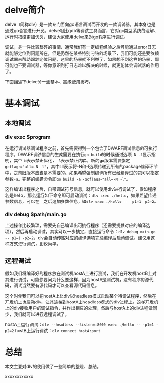 # delve简介

delve（简称dlv）是一款专门面向go语言调试而开发的一款调试器，其本身也是通过go语言进行开发。delve相比gdb等调试工具而言，它对go类型系统的理解、运行时把控更加优秀，建议大家使用delve来对go程序进行调试。

调试，是一件比较琐碎的事情，通常我们有一定编程经验之后可能通过error日志就能够定位到问题所在，但是仍然在某些特别刁钻的场景下，我们可能还是要依赖调试器来帮助跟踪定位问题，这里的场景就不列举了，如果想不到这样的场景，那可能也不要调试器，等你意识到打日志难以解决的时候，就更能体会调试器的作用了。

下面描述下delve的一些基本、高级使用技巧。

# 基本调试

## 本地调试

### dlv exec $program

在运行调试器调试程序之前，首先需要得到一个包含了DWARF调试信息的可执行程序，DWARF调试信息的生成需要在执行`go build`的时候通过选项`-N -l`显示指明，其中`-N`表示禁止优化，`-l`表示禁止内联。新的go版本需要指定`-gcflags="all=-N -l"`，其中all表示将-N和-l选项传递到所有的package编译环节中，之前旧版本应该是不需要的。如果希望强制编译所有已经编译过的包可以指定参数`-a`。完整的编译命令即`go build -a -gcflags="all=-N -l"`。

这样编译出程序之后，自带调试符号信息，就可以使用dlv进行调试了，假如程序名是hello，那么运行如下命令即可启动调试：`dlv exec ./hello`，如果希望传递参数信息，可以在`--`之后追加参数信息，如`dlv exec ./hello -- -p1=1 -p2=2`。

### dlv debug $path/main.go

上述操作比较繁琐，需要先自己编译出可执行程序（还需要提供对应的编译选项），然后再启动调试，其实可以一步搞定，直接运行命令：`dlv debug main.go -- p1=1 -p2=2`，dlv会自动传递对应的编译选项完成编译后启动调试。建议用这种方式进行调试，比较简单。

## 远程调试

假如我们将编译好的程序放在测试机hostA上进行测试，我们在开发机hostB上对其进行调试，可能你要问为什么要这样，因为hostA是测试机，没有程序的源代码，调试当然要有源代码才可以查看源代码信息。

这个时候我们可以在hostA上让dlv以headless模式启动某个待调试程序，然后在开发机上也启动dlv，让其连接到hostA上headless模式的dlv进程上。这样开发机上的dlv接收用户的调试指令，并作出相应的处理，然后与hostA上的dlv进程做同步，我们就可以进行远程调试了。

hostA上运行调试：`dlv --headless --listen=:8000 exec ./hello -- -p1=1 -p2=2`
hostB上运行调试：`dlv connect hostA:port`

# 总结

本文主要对dlv的使用做了一些简单的整理、总结。

xxxxxxxxxxxx
